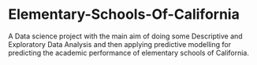 # Elementary-Schools-Of-California

A Data science project with the main aim of doing some Descriptive and Exploratory Data Analysis and then applying predictive modelling for predicting the academic performance of elementary schools of California.
